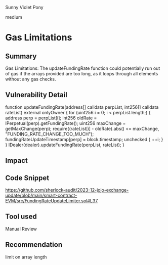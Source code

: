 Sunny Violet Pony

medium

# Gas Limitations

## Summary
Gas Limitations: The updateFundingRate function could potentially run out of gas if the arrays provided are too long, as it loops through all elements without any gas checks.

## Vulnerability Detail
 function updateFundingRate(address[] calldata perpList, int256[] calldata rateList) external onlyOwner {
        for (uint256 i = 0; i < perpList.length;) {
            address perp = perpList[i];
            int256 oldRate = IPerpetual(perp).getFundingRate();
            uint256 maxChange = getMaxChange(perp);
            require((rateList[i] - oldRate).abs() <= maxChange, "FUNDING_RATE_CHANGE_TOO_MUCH");
            fundingRateUpdateTimestamp[perp] = block.timestamp;
            unchecked {
                ++i;
            }
        }
        IDealer(dealer).updateFundingRate(perpList, rateList);
    }
## Impact

## Code Snippet
https://github.com/sherlock-audit/2023-12-jojo-exchange-update/blob/main/smart-contract-EVM/src/FundingRateUpdateLimiter.sol#L37
## Tool used

Manual Review

## Recommendation
limit on array length